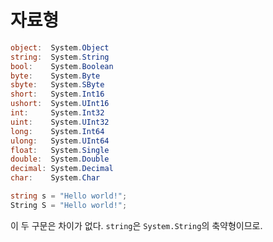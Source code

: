 # 자료형

```csharp
object:  System.Object
string:  System.String
bool:    System.Boolean
byte:    System.Byte
sbyte:   System.SByte
short:   System.Int16
ushort:  System.UInt16
int:     System.Int32
uint:    System.UInt32
long:    System.Int64
ulong:   System.UInt64
float:   System.Single
double:  System.Double
decimal: System.Decimal
char:    System.Char
```

```csharp
string s = "Hello world!";
String S = "Hello world!";
```
이 두 구문은 차이가 없다. `string`은 `System.String`의 축약형이므로.
